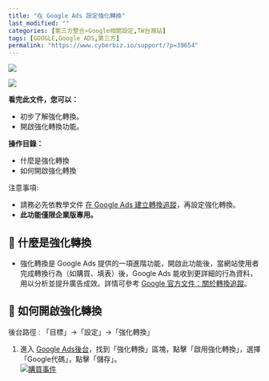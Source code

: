 ```yaml
---
title: "在 Google Ads 設定強化轉換"
last_modified: ""
categories: [第三方整合>Google相關設定,TW台灣站]
tags: [GOOGLE,Google ADS,第三方]
permalink: "https://www.cyberbiz.io/support/?p=39654"
---
```


![](https://www.cyberbiz.io/support/wp-content/uploads/適用站別.png)

[![](https://www.cyberbiz.io/support/wp-content/uploads/台灣站.png)](https://www.cyberbiz.io/support/?page_id=2490)

**看完此文件，您可以：**  

* 初步了解強化轉換。
* 開啟強化轉換功能。

**操作目錄：**

* 什麼是強化轉換
* 如何開啟強化轉換



注意事項:  

* 請務必先依教學文件 [在 Google Ads 建立轉換追蹤](https://www.cyberbiz.io/support/?p=232)，再設定強化轉換。
* **此功能僅限企業版專用。**



## 📌 什麼是強化轉換



* 強化轉換是 Google Ads 提供的一項進階功能，開啟此功能後，當網站使用者完成轉換行為（如購買、填表）後，Google Ads 能收到更詳細的行為資料，用以分析並提升廣告成效。詳情可參考 [Google 官方文件：關於轉換追蹤](https://support.google.com/google-ads/answer/9888656)。

## 📌 如何開啟強化轉換


後台路徑 :  「目標」→「設定」→「強化轉換」  

1. 進入 [Google Ads後台](https://ads.google.com/intl/zh-TW_tw/home/)，找到「強化轉換」區塊，點擊「啟用強化轉換」，選擇「Google代碼」，點擊「儲存」。  
[![購買事件](https://www.cyberbiz.io/support/wp-content/uploads/GOOGLE-ADWORDS-強化轉換追蹤設定03.png)](https://www.cyberbiz.io/support/wp-content/uploads/GOOGLE-ADWORDS-強化轉換追蹤設定03.png)



